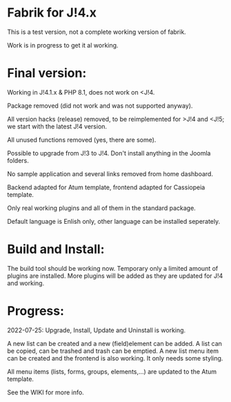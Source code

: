 Fabrik for J!4.x
================

This is a test version, not a complete working version of fabrik.

Work is in progress to get it al working.

Final version:
================

Working in J!4.1.x & PHP 8.1, does not work on <J!4.

Package removed (did not work and was not supported anyway).

All version hacks (release) removed, to be reimplemented for >J!4 and <J!5; we start with the latest J!4 version.

All unused functions removed (yes, there are some).

Possible to upgrade from J!3 to J!4. Don't install anything in the Joomla folders.

No sample application and several links removed from home dashboard.

Backend adapted for Atum template, frontend adapted for Cassiopeia template.

Only real working plugins and all of them in the standard package.

Default language is Enlish only, other language can be installed seperately.

Build and Install:
================

The build tool should be working now.
Temporary only a limited amount of plugins are installed.
More plugins will be added as they are updated for J!4 and working.

Progress:
================

2022-07-25: 
Upgrade, Install, Update and Uninstall is working. 

A new list can be created and a new (field)element can be added. A list can be copied, can be trashed and trash can be emptied.
A new list menu item can be created and the frontend is also working. It only needs some styling.

All menu items (lists, forms, groups, elements,...) are updated to the Atum template.

See the WIKI for more info.
